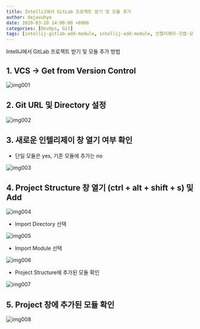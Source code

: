```yaml
---
title: IntelliJ에서 GitLab 프로젝트 받기 및 모듈 추가
author: dejavuhyo
date: 2020-03-20 14:00:00 +0900
categories: [DevOps, Git]
tags: [intellij-gitlab-add-module, intellij-add-module, 인텔리제이-깃랩-모듈-추가, 인텔리제이-모듈-추가, 깃랩-받기, 깃랩-겟]
---
```


IntelliJ에서 GitLab 프로젝트 받기 및 모듈 추가 방법

## 1. VCS → Get from Version Control

![img001](/assets/img/2020-03-20-intellij-gitlab-add-module/img001.png)

## 2. Git URL 및 Directory 설정

![img002](/assets/img/2020-03-20-intellij-gitlab-add-module/img002.png)

## 3. 새로운 인텔리제이 창 열기 여부 확인

* 단일 모듈은 yes, 기존 모듈에 추가는 no

![img003](/assets/img/2020-03-20-intellij-gitlab-add-module/img003.png)

## 4. Project Structure 창 열기 (ctrl + alt + shift + s) 및 Add

![img004](/assets/img/2020-03-20-intellij-gitlab-add-module/img004.png)

* Import Directory 선택

![img005](/assets/img/2020-03-20-intellij-gitlab-add-module/img005.png)

* Import Module 선택

![img006](/assets/img/2020-03-20-intellij-gitlab-add-module/img006.png)

* Project Structure에 추가된 모듈 확인

![img007](/assets/img/2020-03-20-intellij-gitlab-add-module/img007.png)

## 5. Project 창에 추가된 모듈 확인

![img008](/assets/img/2020-03-20-intellij-gitlab-add-module/img008.png)
